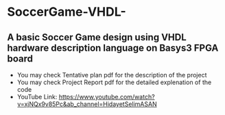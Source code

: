 # SoccerGame-VHDL-
A basic Soccer Game design using VHDL hardware description language on Basys3 FPGA board
--------------------------------------------------------------------
- You may check Tentative plan pdf for the description of the project
- You may check Project Report pdf for the detailed explenation of the code
- YouTube Link: https://www.youtube.com/watch?v=xjNQx9v85Pc&ab_channel=HidayetSelimASAN
  
